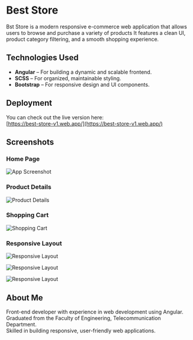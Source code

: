 # Best Store

Bst Store is a modern responsive e-commerce web application that allows users to browse and purchase a variety of products It features a clean UI, product category filtering, and a smooth shopping experience.

## Technologies Used

- **Angular** – For building a dynamic and scalable frontend.
- **SCSS** – For organized, maintainable styling.
- **Bootstrap** – For responsive design and UI components.

## Deployment

You can check out the live version here:  
[https://best-store-v1.web.app/](https://best-store-v1.web.app/)

## Screenshots

### Home Page

![App Screenshot](https://raw.githubusercontent.com/mohamedsabry95/angular-best-store/main/screenshots/longhomepage.png)

### Product Details

![Product Details](https://raw.githubusercontent.com/mohamedsabry95/angular-best-store/main/screenshots/productpage.png)

### Shopping Cart

![Shopping Cart](https://raw.githubusercontent.com/mohamedsabry95/angular-best-store/main/screenshots/cart.png)

### Responsive Layout

![Responsive Layout](https://raw.githubusercontent.com/mohamedsabry95/angular-best-store/main/screenshots/respnsivehomepage.png)

![Responsive Layout](https://raw.githubusercontent.com/mohamedsabry95/angular-best-store/main/screenshots/responsivehomepage2.png)

![Responsive Layout](https://raw.githubusercontent.com/mohamedsabry95/angular-best-store/main/screenshots/responsivecart.png)

## About Me

Front-end developer with experience in web development using Angular.  
Graduated from the Faculty of Engineering, Telecommunication Department.  
Skilled in building responsive, user-friendly web applications.
